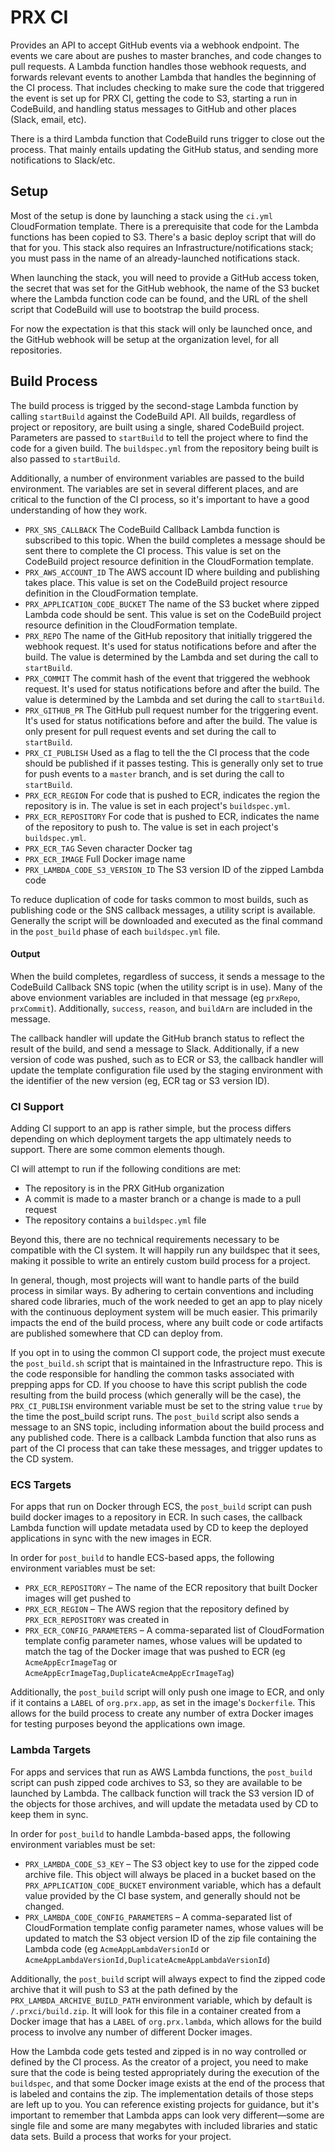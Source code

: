 # PRX CI

Provides an API to accept GitHub events via a webhook endpoint. The events we
care about are pushes to master branches, and code changes to pull requests. A
Lambda function handles those webhook requests, and forwards relevant events to
another Lambda that handles the beginning of the CI process. That includes
checking to make sure the code that triggered the event is set up for PRX CI,
getting the code to S3, starting a run in CodeBuild, and handling status
messages to GitHub and other places (Slack, email, etc).

There is a third Lambda function that CodeBuild runs trigger to close out the
process. That mainly entails updating the GitHub status, and sending more
notifications to Slack/etc.

## Setup

Most of the setup is done by launching a stack using the `ci.yml` CloudFormation
template. There is a prerequisite that code for the Lambda functions has been
copied to S3. There's a basic deploy script that will do that for you. This
stack also requires an Infrastructure/notifications stack; you must pass in the
name of an already-launched notifications stack.

When launching the stack, you will need to provide a GitHub access token, the
secret that was set for the GitHub webhook, the name of the S3 bucket where
the Lambda function code can be found, and the URL of the shell script that
CodeBuild will use to bootstrap the build process.

For now the expectation is that this stack will only be launched once, and the
GitHub webhook will be setup at the organization level, for all repositories.

## Build Process

The build process is trigged by the second-stage Lambda function by calling
`startBuild` against the CodeBuild API. All builds, regardless of project or
repository, are built using a single, shared CodeBuild project. Parameters are
passed to `startBuild` to tell the project where to find the code for a given
build. The `buildspec.yml` from the repository being built is also passed to
`startBuild`.

Additionally, a number of environment variables are passed to the build
environment. The variables are set in several different places, and are critical
to the function of the CI process, so it's important to have a good
understanding of how they work.

- `PRX_SNS_CALLBACK` The CodeBuild Callback Lambda function is subscribed to this topic. When the build completes a message should be sent there to complete the CI process. This value is set on the CodeBuild project resource definition in the CloudFormation template.
- `PRX_AWS_ACCOUNT_ID` The AWS account ID where building and publishing takes place. This value is set on the CodeBuild project resource definition in the CloudFormation template.
- `PRX_APPLICATION_CODE_BUCKET` The name of the S3 bucket where zipped Lambda code should be sent. This value is set on the CodeBuild project resource definition in the CloudFormation template.
- `PRX_REPO` The name of the GitHub repository that initially triggered the webhook request. It's used for status notifications before and after the build. The value is determined by the Lambda and set during the call to `startBuild`.
- `PRX_COMMIT` The commit hash of the event that triggered the webhook request. It's used for status notifications before and after the build. The value is determined by the Lambda and set during the call to `startBuild`.
- `PRX_GITHUB_PR` The GitHub pull request number for the triggering event. It's used for status notifications before and after the build. The value is only present for pull request events and set during the call to `startBuild`.
- `PRX_CI_PUBLISH` Used as a flag to tell the the CI process that the code should be published if it passes testing. This is generally only set to true for push events to a `master` branch, and is set during the call to `startBuild`.
- `PRX_ECR_REGION` For code that is pushed to ECR, indicates the region the repository is in. The value is set in each project's `buildspec.yml`.
- `PRX_ECR_REPOSITORY` For code that is pushed to ECR, indicates the name of the repository to push to. The value is set in each project's `buildspec.yml`.
- `PRX_ECR_TAG` Seven character Docker tag
- `PRX_ECR_IMAGE` Full Docker image name
- `PRX_LAMBDA_CODE_S3_VERSION_ID` The S3 version ID of the zipped Lambda code

To reduce duplication of code for tasks common to most builds, such as publishing code or the SNS callback messages, a utility script is available. Generally the script will be downloaded and executed as the final command in the `post_build` phase of each `buildspec.yml` file.

#### Output

When the build completes, regardless of success, it sends a message to the CodeBuild Callback SNS topic (when the utility script is in use). Many of the above envionment variables are included in that message (eg `prxRepo`, `prxCommit`). Additionally, `success`, `reason`, and `buildArn` are included in the message.

The callback handler will update the GitHub branch status to reflect the result of the build, and send a message to Slack. Additionally, if a new version of code was pushed, such as to ECR or S3, the callback handler will update the template configuration file used by the staging environment with the identifier of the new version (eg, ECR tag or S3 version ID).

### CI Support

Adding CI support to an app is rather simple, but the process differs depending on which deployment targets the app ultimately needs to support. There are some common elements though.

CI will attempt to run if the following conditions are met:

- The repository is in the PRX GitHub organization
- A commit is made to a master branch or a change is made to a pull request
- The repository contains a `buildspec.yml` file

Beyond this, there are no technical requirements necessary to be compatible with the CI system. It will happily run any buildspec that it sees, making it possible to write an entirely custom build process for a project.

In general, though, most projects will want to handle parts of the build process in similar ways. By adhering to certain conventions and including shared code libraries, much of the work needed to get an app to play nicely with the continuous deployment system will be much easier. This primarily impacts the end of the build process, where any built code or code artifacts are published somewhere that CD can deploy from.

If you opt in to using the common CI support code, the project must execute the `post_build.sh` script that is maintained in the Infrastructure repo. This is the code responsible for handling the common tasks associated with prepping apps for CD. If you choose to have this script publish the code resulting from the build process (which generally will be the case), the `PRX_CI_PUBLISH` environment variable must be set to the string value `true` by the time the post_build script runs. The `post_build` script also sends a message to an SNS topic, including information about the build process and any published code. There is a callback Lambda function that also runs as part of the CI process that can take these messages, and trigger updates to the CD system.

### ECS Targets

For apps that run on Docker through ECS, the `post_build` script can push build docker images to a repository in ECR. In such cases, the callback Lambda function will update metadata used by CD to keep the deployed applications in sync with the new images in ECR.

In order for `post_build` to handle ECS-based apps, the following environment variables must be set:

- `PRX_ECR_REPOSITORY` – The name of the ECR repository that built Docker images will get pushed to
- `PRX_ECR_REGION` – The AWS region that the repository defined by `PRX_ECR_REPOSITORY` was created in
- `PRX_ECR_CONFIG_PARAMETERS` – A comma-separated list of CloudFormation template config parameter names, whose values will be updated to match the tag of the Docker image that was pushed to ECR (eg `AcmeAppEcrImageTag` or `AcmeAppEcrImageTag,DuplicateAcmeAppEcrImageTag`)

Additionally, the `post_build` script will only push one image to ECR, and only if it contains a `LABEL` of `org.prx.app`, as set in the image's `Dockerfile`. This allows for the build process to create any number of extra Docker images for testing purposes beyond the applications own image.

### Lambda Targets

For apps and services that run as AWS Lambda functions, the `post_build` script can push zipped code archives to S3, so they are available to be launched by Lambda. The callback function will track the S3 version ID of the objects for those archives, and will update the metadata used by CD to keep them in sync.

In order for `post_build` to handle Lambda-based apps, the following environment variables must be set:

- `PRX_LAMBDA_CODE_S3_KEY` – The S3 object key to use for the zipped code archive file. This object will always be placed in a bucket based on the `PRX_APPLICATION_CODE_BUCKET` environment variable, which has a default value provided by the CI base system, and generally should not be changed.
- `PRX_LAMBDA_CODE_CONFIG_PARAMETERS` – A comma-separated list of CloudFormation template config parameter names, whose values will be updated to match the S3 object version ID of the zip file containing the Lambda code (eg `AcmeAppLambdaVersionId` or `AcmeAppLambdaVersionId,DuplicateAcmeAppLambdaVersionId`)

Additionally, the `post_build` script will always expect to find the zipped code archive that it will push to S3 at the path defined by the `PRX_LAMBDA_ARCHIVE_BUILD_PATH` environment variable, which by default is `/.prxci/build.zip`. It will look for this file in a container created from a Docker image that has a `LABEL` of `org.prx.lambda`, which allows for the build process to involve any number of different Docker images.

How the Lambda code gets tested and zipped is in no way controlled or defined by the CI process. As the creator of a project, you need to make sure that the code is being tested appropriately during the execution of the `buildspec`, and that some Docker image exists at the end of the process that is labeled and contains the zip. The implementation details of those steps are left up to you. You can reference existing projects for guidance, but it's important to remember that Lambda apps can look very different—some are single file and some are many megabytes with included libraries and static data sets. Build a process that works for your project.

